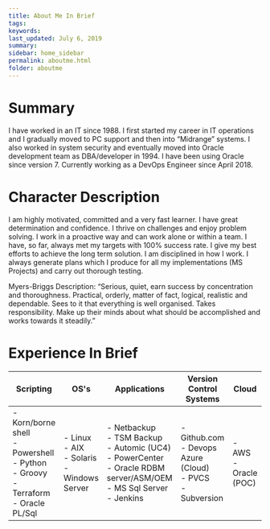 ```yaml
---
title: About Me In Brief
tags:
keywords:
last_updated: July 6, 2019
summary: 
sidebar: home_sidebar
permalink: aboutme.html
folder: aboutme
---
```


# Summary
I have worked in an IT since 1988. I first started my career in IT operations and I gradually moved to PC support and then into “Midrange” systems. I also worked in system security and eventually moved into Oracle development team as DBA/developer in 1994. I have been using Oracle since version 7. Currently working as a DevOps Engineer since April 2018.

# Character Description
I am highly motivated, committed and a very fast learner. I have great determination and confidence. I thrive on challenges and enjoy problem solving. I work in a proactive way and can work alone or within a team. I have, so far, always met my targets with 100% success rate. I give my best efforts to achieve the long term solution. I am disciplined in how I work. I always generate plans which I produce for all my implementations (MS Projects) and carry out thorough testing. 

Myers-Briggs Description: 
“Serious, quiet, earn success by concentration and thoroughness. Practical, orderly, matter of fact, logical, realistic and dependable. Sees to it that everything is well organised. Takes responsibility. Make up their minds about what should be accomplished and works towards it steadily.”  


# Experience In Brief
<table id="Experience" class="display">
   <thead>
      <tr>
         <th>Scripting</th>
         <th>OS's</th>
         <th>Applications</th>
         <th>Version Control Systems</th>
         <th>Cloud</th>
      </tr>
   </thead>
   <tbody>
      <tr>
         <td>- Korn/borne shell <br>
          - Powershell<br>
          - Python<br>
          - Groovy<br>
          - Terraform<br>
          - Oracle PL/Sql</td>
         <td>- Linux<br>
          - AIX<br>
          - Solaris<br>
          - Windows Server</td>
         <td>- Netbackup<br>
          - TSM Backup<br>
          - Automic (UC4)<br>
          - PowerCenter<br>
          - Oracle RDBM server/ASM/OEM<br>
          - MS Sql Server<br>
          - Jenkins</td>
         <td>- Github.com<br>
          - Devops Azure (Cloud)<br>
          - PVCS<br>
         - Subversion</td>
         <td>- AWS<br>
          - Oracle (POC)
         </td>
      </tr>
   </tbody>
</table>
